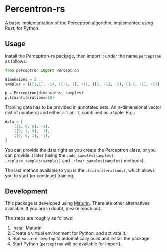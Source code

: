 # Percentron-rs

A basic implementation of the Perceptron algorithm, implemented using Rust, for Python.


## Usage
Install the Perceptron-rs package, then import it under the name `perceptron` as follows:

```python
from perceptron import Perceptron

dimensions = 2
samples = [([1,1], -1), ([-1, 1], +1), ([1, -1], -1), ([-1, -1], +1)]

p = Perceptron(dimensions, samples)
p.train(iterations=10)
```

Training data has to be provided in annotated sets. An n-dimensional vector (list of numbers) and either a `1` or `-1`, combined as a tuple. E.g.:
```python
data = [
    ([1, 0, 0], -1),
    ([0, 1, 0],  1),
    ([0, 0, 1], -1),
]
```
You can provide the data right as you create the Perceptron class, or you can provide it later (using the `.add_samples(samples)`, `.replace_samples(samples)` and `.clear_samples(samples)` methods).

The last method available to you is the `.train(iterations)`, which allows you to start (or continue) training.

## Development
This package is developed using [Maturin](https://github.com/PyO3/maturin). There are other alternatives available. If you are in doubt, please reach out.

The steps are roughly as follows:
1. Install Maturin
2. Create a virtual environment for Python, and activate it.
3. Run `maturin develop` to automatically build and install the package.
4. Start Python (`perceptron` will be available for import).

